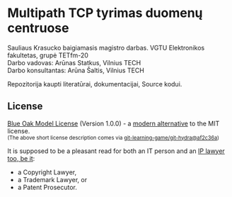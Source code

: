 # Multipath TCP tyrimas duomenų centruose
Sauliaus Krasucko baigiamasis magistro darbas. VGTU Elektronikos fakultetas, grupė TETfm-20  
Darbo vadovas: Arūnas Statkus, Vilnius TECH  
Darbo konsultantas: Arūna Šaltis, Vilnius TECH

Repozitorija kaupti literatūrai, dokumentacijai, Source kodui.

## License

[Blue Oak Model License](LICENSE.md) (Version 1.0.0) - a [modern alternative](https://writing.kemitchell.com/2019/03/09/Deprecation-Notice.html) to the MIT license.  
<sup>
(The above short license description comes via [git-learning-game/git-hydra@af2c36a](https://github.com/git-learning-game/git-hydra/commit/af2c36a14505524c513b4e3afc7062130824c0f3#diff-b335630551682c19a781afebcf4d07bf978fb1f8ac04c6bf87428ed5106870f5))
</sup>

It is supposed to be a pleasant read for both an IT person and an
[IP lawyer too, be it](https://writing.kemitchell.com/living/Types-of-Lawyers.html#transactional-lawyers):

* a Copyright Lawyer,
* a Trademark Lawyer, or
* a Patent Prosecutor.
